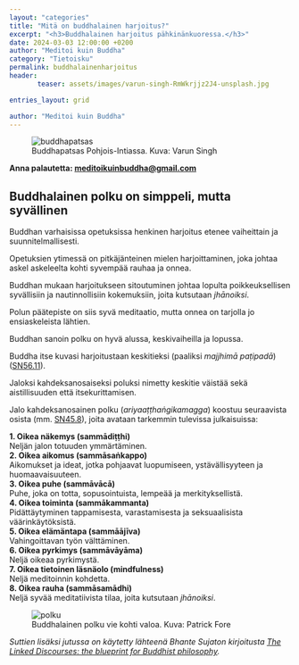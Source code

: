```yaml
---
layout: "categories"
title: "Mitä on buddhalainen harjoitus?"
excerpt: "<h3>Buddhalainen harjoitus pähkinänkuoressa.</h3>"
date: 2024-03-03 12:00:00 +0200
author: "Meditoi kuin Buddha"
category: "Tietoisku"
permalink: buddhalainenharjoitus
header: 
       teaser: assets/images/varun-singh-RmWkrjjz2J4-unsplash.jpg

entries_layout: grid

author: "Meditoi kuin Buddha"
---
```

<figure>
<img src="assets/images/varun-singh-RmWkrjjz2J4-unsplash.jpg" alt="buddhapatsas">
<figcaption> Buddhapatsas Pohjois-Intiassa. Kuva: Varun Singh</figcaption>
</figure>

<b> Anna palautetta: meditoikuinbuddha@gmail.com</b>

<h2>Buddhalainen polku on simppeli, mutta syvällinen</h2>

Buddhan varhaisissa opetuksissa henkinen harjoitus etenee vaiheittain ja suunnitelmallisesti. 

Opetuksien ytimessä on pitkäjänteinen mielen harjoittaminen, joka johtaa askel askeleelta kohti syvempää rauhaa ja onnea.

Buddhan mukaan harjoitukseen sitoutuminen johtaa lopulta poikkeuksellisen syvällisiin ja nautinnollisiin kokemuksiin, joita kutsutaan <i>jhānoiksi</i>. 

Polun päätepiste on siis syvä meditaatio, mutta onnea on tarjolla jo ensiaskeleista lähtien. 

Buddhan sanoin polku on hyvä alussa, keskivaiheilla ja lopussa.

Buddha itse kuvasi harjoitustaan keskitieksi (paaliksi <i>majjhimā paṭipadā</i>) (<a href="https://suttacentral.net/sn56.11/en/sujato">SN56.11</a>).

Jaloksi kahdeksanosaiseksi poluksi nimetty keskitie väistää sekä aistillisuuden että itsekurittamisen.

Jalo kahdeksanosainen polku (<i>ariyaaṭṭhaṅgikamagga</i>) koostuu seuraavista osista (mm. <a href="https://suttacentral.net/sn45.8/en/sujato">SN45.8</a>), joita avataan tarkemmin tulevissa julkaisuissa:


<b>1. Oikea näkemys (sammādiṭṭhi)</b><br>
Neljän jalon totuuden ymmärtäminen.<br>
<b>2. Oikea aikomus (sammāsaṅkappo)</b><br>
Aikomukset ja ideat, jotka pohjaavat luopumiseen, ystävällisyyteen ja huomaavaisuuteen.<br>
<b>3. Oikea puhe (sammāvācā)</b><br>
Puhe, joka on totta, sopusointuista, lempeää ja merkityksellistä.<br>
<b>4. Oikea toiminta (sammākammanta)</b><br>
Pidättäytyminen tappamisesta, varastamisesta ja seksuaalisista väärinkäytöksistä.<br>
<b>5. Oikea elämäntapa (sammāājīva)</b><br>
Vahingoittavan työn välttäminen.<br>
<b>6. Oikea pyrkimys (sammāvāyāma)</b><br>
Neljä oikeaa pyrkimystä.<br>
<b>7. Oikea tietoinen läsnäolo (mindfulness)</b><br>
Neljä meditoinnin kohdetta.<br>
<b>8. Oikea rauha (sammāsamādhi)</b><br>
Neljä syvää meditatiivista tilaa, joita kutsutaan <i>jhānoiksi</i>.<br>

<figure>
<img src="assets/images/polku.jpg" alt="polku">
<figcaption> Buddhalainen polku vie kohti valoa. Kuva: Patrick Fore</figcaption>
</figure>


<i>Suttien lisäksi jutussa on käytetty lähteenä Bhante Sujaton kirjoitusta <a href="https://suttacentral.net/sn-guide-sujato?lang=en">The Linked Discourses: the blueprint for Buddhist philosophy</a>.</i>

